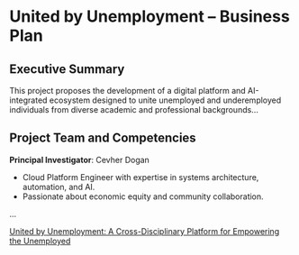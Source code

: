 # United by Unemployment – Business Plan

## Executive Summary
This project proposes the development of a digital platform and AI-integrated ecosystem designed to unite unemployed and underemployed individuals from diverse academic and professional backgrounds...

## Project Team and Competencies
**Principal Investigator**: Cevher Dogan  
- Cloud Platform Engineer with expertise in systems architecture, automation, and AI.
- Passionate about economic equity and community collaboration.

...

[United by Unemployment: A Cross-Disciplinary Platform for Empowering the Unemployed](../business_plan/UnitedByUnemploymentBusinessPlan.md)
